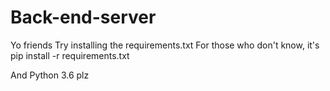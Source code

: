 # Back-end-server
Yo friends
Try installing the requirements.txt
For those who don't know, it's
pip install -r requirements.txt

And
Python 3.6 plz
